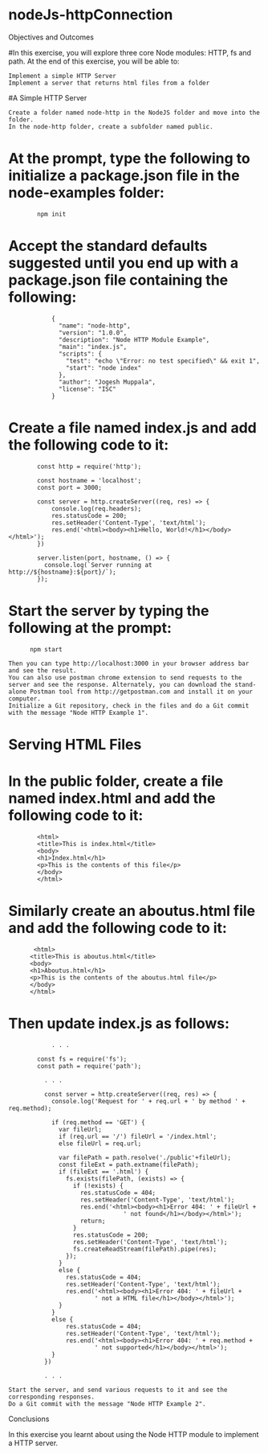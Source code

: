 # nodeJs-httpConnection
Objectives and Outcomes

#In this exercise, you will explore three core Node modules: HTTP, fs and path. At the end of this exercise, you will be able to:

    Implement a simple HTTP Server
    Implement a server that returns html files from a folder

#A Simple HTTP Server

    Create a folder named node-http in the NodeJS folder and move into the folder.
    In the node-http folder, create a subfolder named public.
  #  At the prompt, type the following to initialize a package.json file in the node-examples folder:
            npm init
            

  #  Accept the standard defaults suggested until you end up with a package.json file containing the following:
                {
                  "name": "node-http",
                  "version": "1.0.0",
                  "description": "Node HTTP Module Example",
                  "main": "index.js",
                  "scripts": {
                    "test": "echo \"Error: no test specified\" && exit 1",
                    "start": "node index"
                  },
                  "author": "Jogesh Muppala",
                  "license": "ISC"
                }
                
  #  Create a file named index.js and add the following code to it:
            const http = require('http');

            const hostname = 'localhost';
            const port = 3000;

            const server = http.createServer((req, res) => {
                console.log(req.headers);
                res.statusCode = 200;
                res.setHeader('Content-Type', 'text/html');
                res.end('<html><body><h1>Hello, World!</h1></body></html>');
            })

            server.listen(port, hostname, () => {
              console.log(`Server running at http://${hostname}:${port}/`);
            });
            

   # Start the server by typing the following at the prompt:
          npm start

    Then you can type http://localhost:3000 in your browser address bar and see the result.
    You can also use postman chrome extension to send requests to the server and see the response. Alternately, you can download the stand-alone Postman tool from http://getpostman.com and install it on your computer.
    Initialize a Git repository, check in the files and do a Git commit with the message "Node HTTP Example 1".

# Serving HTML Files

  #  In the public folder, create a file named index.html and add the following code to it:
            <html>
            <title>This is index.html</title>
            <body>
            <h1>Index.html</h1>
            <p>This is the contents of this file</p>
            </body>
            </html>

  #  Similarly create an aboutus.html file and add the following code to it:
           <html>
          <title>This is aboutus.html</title>
          <body>
          <h1>Aboutus.html</h1>
          <p>This is the contents of the aboutus.html file</p>
          </body>
          </html>
 #   Then update index.js as follows:
                . . .

            const fs = require('fs');
            const path = require('path');

              . . .

              const server = http.createServer((req, res) => {
                console.log('Request for ' + req.url + ' by method ' + req.method);

                if (req.method == 'GET') {
                  var fileUrl;
                  if (req.url == '/') fileUrl = '/index.html';
                  else fileUrl = req.url;

                  var filePath = path.resolve('./public'+fileUrl);
                  const fileExt = path.extname(filePath);
                  if (fileExt == '.html') {
                    fs.exists(filePath, (exists) => {
                      if (!exists) {
                        res.statusCode = 404;
                        res.setHeader('Content-Type', 'text/html');
                        res.end('<html><body><h1>Error 404: ' + fileUrl + 
                                    ' not found</h1></body></html>');
                        return;
                      }
                      res.statusCode = 200;
                      res.setHeader('Content-Type', 'text/html');
                      fs.createReadStream(filePath).pipe(res);
                    });
                  }
                  else {
                    res.statusCode = 404;
                    res.setHeader('Content-Type', 'text/html');
                    res.end('<html><body><h1>Error 404: ' + fileUrl + 
                            ' not a HTML file</h1></body></html>');
                  }
                }
                else {
                    res.statusCode = 404;
                    res.setHeader('Content-Type', 'text/html');
                    res.end('<html><body><h1>Error 404: ' + req.method + 
                            ' not supported</h1></body></html>');
                }
              })

              . . .

    Start the server, and send various requests to it and see the corresponding responses.
    Do a Git commit with the message "Node HTTP Example 2".

Conclusions

In this exercise you learnt about using the Node HTTP module to implement a HTTP server.

